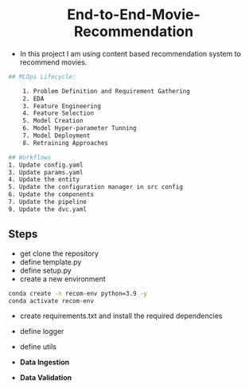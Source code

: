 <h1 align=center> End-to-End-Movie-Recommendation</h1>

* In this project I am using content based recommendation system to recommend movies.

```bash
## MLOps Lifecycle:

    1. Problem Definition and Requirement Gathering
    2. EDA
    3. Feature Engineering
    4. Feature Selection
    5. Model Creation
    6. Model Hyper-parameter Tunning
    7. Model Deployment
    8. Retraining Approaches
```

```bash
## Workflows
1. Update config.yaml
3. Update params.yaml
4. Update the entity
5. Update the configuration manager in src config
6. Update the components
7. Update the pipeline 
9. Update the dvc.yaml
```


## Steps

* get clone the repository
* define template.py
* define setup.py
* create a new environment
```bash
conda create -n recom-env python=3.9 -y
conda activate recom-env
```
* create requirements.txt and install the required dependencies
* define logger
* define utils

* **Data Ingestion**

* **Data Validation**